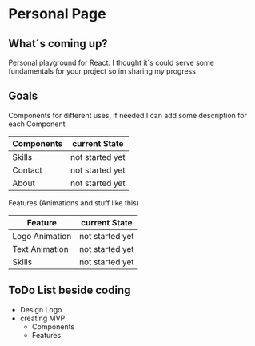 # Personal Page

## What´s coming up?

Personal playground for React.
I thought it´s could serve some fundamentals for your project so im sharing my progress 

## Goals

Components for different uses, if needed I can add some description for each Component

| Components | current State   |
|------------|-----------------|
| Skills     | not started yet |
| Contact    | not started yet |
| About      | not started yet |

Features (Animations and stuff like this)

| Feature        | current State   |
|----------------|-----------------|
| Logo Animation | not started yet |
| Text Animation | not started yet |
| Skills         | not started yet |

## ToDo List beside coding

* Design Logo
* creating MVP
    * Components
    * Features